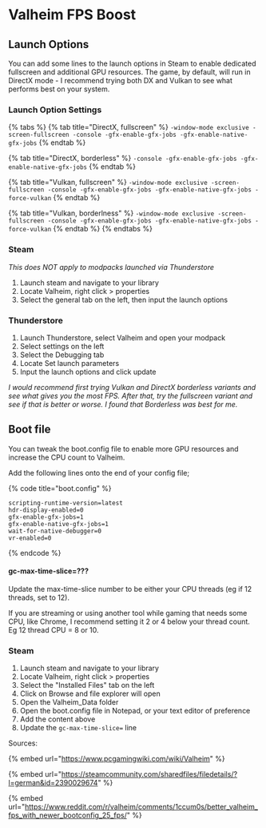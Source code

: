 # Valheim FPS Boost

## Launch Options

You can add some lines to the launch options in Steam to enable dedicated fullscreen and additional GPU resources. The game, by default, will run in DirectX mode - I recommend trying both DX and Vulkan to see what performs best on your system.

### Launch Option Settings

{% tabs %}
{% tab title="DirectX, fullscreen" %}
`-window-mode exclusive -screen-fullscreen -console -gfx-enable-gfx-jobs -gfx-enable-native-gfx-jobs`
{% endtab %}

{% tab title="DirectX, borderless" %}
`-console -gfx-enable-gfx-jobs -gfx-enable-native-gfx-jobs`
{% endtab %}

{% tab title="Vulkan, fullscreen" %}
`-window-mode exclusive -screen-fullscreen -console -gfx-enable-gfx-jobs -gfx-enable-native-gfx-jobs -force-vulkan`
{% endtab %}

{% tab title="Vulkan, borderlness" %}
`-window-mode exclusive -screen-fullscreen -console -gfx-enable-gfx-jobs -gfx-enable-native-gfx-jobs -force-vulkan`
{% endtab %}
{% endtabs %}

### Steam

_This does NOT apply to modpacks launched via Thunderstore_

1. Launch steam and navigate to your library
2. Locate Valheim, right click > properties
3. Select the general tab on the left, then input the launch options

### Thunderstore

1. Launch Thunderstore, select Valheim and open your modpack
2. Select settings on the left
3. Select the Debugging tab
4. Locate Set launch parameters
5. Input the launch options and click update

_I would recommend first trying Vulkan and DirectX borderless variants and see what gives you the most FPS. After that, try the fullscreen variant and see if that is better or worse. I found that Borderless was best for me._

## Boot file

You can tweak the boot.config file to enable more GPU resources and increase the CPU count to Valheim.&#x20;

Add the following lines onto the end of your config file;

{% code title="boot.config" %}
```
scripting-runtime-version=latest
hdr-display-enabled=0
gfx-enable-gfx-jobs=1
gfx-enable-native-gfx-jobs=1
wait-for-native-debugger=0
vr-enabled=0
```
{% endcode %}

#### gc-max-time-slice=???

Update the max-time-slice number to be either your CPU threads (eg if 12 threads, set to 12).

If you are streaming or using another tool while gaming that needs some CPU, like Chrome, I recommend setting it 2 or 4 below your thread count. Eg 12 thread CPU = 8 or 10.

### Steam

1. Launch steam and navigate to your library
2. Locate Valheim, right click > properties
3. Select the "Installed Files" tab on the left
4. Click on Browse and file explorer will open
5. Open the Valheim\_Data folder
6. Open the boot.config file in Notepad, or your text editor of preference
7. Add the content above
8. Update the `gc-max-time-slice=` line



Sources:

{% embed url="https://www.pcgamingwiki.com/wiki/Valheim" %}

{% embed url="https://steamcommunity.com/sharedfiles/filedetails/?l=german&id=2390029674" %}

{% embed url="https://www.reddit.com/r/valheim/comments/1ccum0s/better_valheim_fps_with_newer_bootconfig_25_fps/" %}
